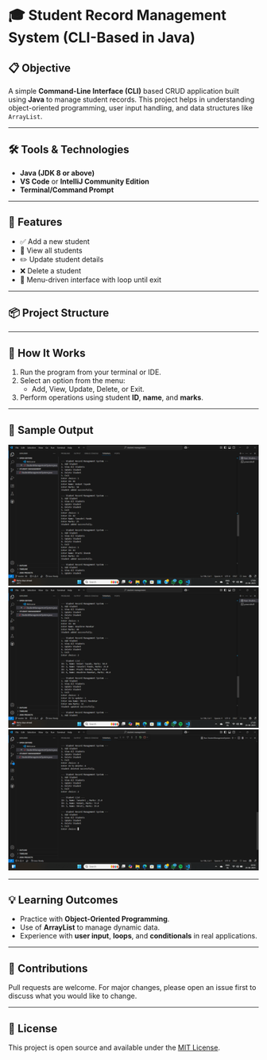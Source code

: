 # 🎓 Student Record Management System (CLI-Based in Java)

## 📋 Objective
A simple **Command-Line Interface (CLI)** based CRUD application built using **Java** to manage student records. This project helps in understanding object-oriented programming, user input handling, and data structures like `ArrayList`.

---

## 🛠️ Tools & Technologies
- **Java (JDK 8 or above)**
- **VS Code** or **IntelliJ Community Edition**
- **Terminal/Command Prompt**

---

## 🚀 Features
- ✅ Add a new student
- 📄 View all students
- ✏️ Update student details
- ❌ Delete a student
- 🔁 Menu-driven interface with loop until exit

---

## 📦 Project Structure

---

## 🧪 How It Works
1. Run the program from your terminal or IDE.
2. Select an option from the menu:
    - Add, View, Update, Delete, or Exit.
3. Perform operations using student **ID**, **name**, and **marks**.

---

## 📸 Sample Output
![image ult](https://github.com/vedant1352/Student-Management-System/blob/3e2b4247f433e5d0bbd2907618815d4537600031/Screenshot%202025-06-25%20171005.png)
![image ult](https://github.com/vedant1352/Student-Management-System/blob/a615425f00c3364835faa0634600212c734aa620/Screenshot%202025-06-25%20171015.png)
![image ult](https://github.com/tanu-pande/Student-Management-System/blob/0dba4ac24e4e0f325f6e5051508b2ff83a16e5f6/Screenshot%202025-06-25%20164215.png)

---

## 💡 Learning Outcomes
- Practice with **Object-Oriented Programming**.
- Use of **ArrayList** to manage dynamic data.
- Experience with **user input**, **loops**, and **conditionals** in real applications.

---

## 🤝 Contributions
Pull requests are welcome. For major changes, please open an issue first to discuss what you would like to change.

---

## 📜 License
This project is open source and available under the [MIT License](LICENSE).

